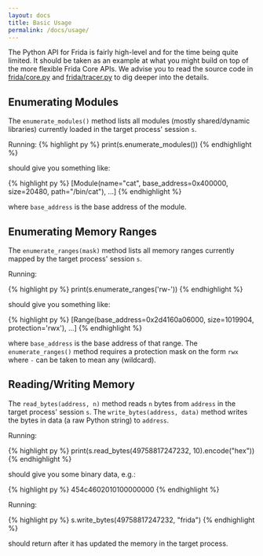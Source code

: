 ```yaml
---
layout: docs
title: Basic Usage
permalink: /docs/usage/
---
```


The Python API for Frida is fairly high-level and for the time being quite
limited. It should be taken as an example at what you might build on top of
the more flexible Frida Core APIs. We advise you to read the source code in
[frida/core.py](https://github.com/frida/frida-python/blob/master/src/frida/core.py)
and [frida/tracer.py](https://github.com/frida/frida-python/blob/master/src/frida/tracer.py)
to dig deeper into the details.

## Enumerating Modules

The `enumerate_modules()` method lists all modules (mostly shared/dynamic
libraries) currently loaded in the target process' session `s`.

Running:
{% highlight py %}
print(s.enumerate_modules())
{% endhighlight %}

should give you something like:

{% highlight py %}
[Module(name="cat", base_address=0x400000, size=20480, path="/bin/cat"), ...]
{% endhighlight %}

where `base_address` is the base address of the module.

## Enumerating Memory Ranges

The `enumerate_ranges(mask)` method lists all memory ranges currently mapped
by the target process' session `s`.

Running:

{% highlight py %}
print(s.enumerate_ranges('rw-'))
{% endhighlight %}

should give you something like:

{% highlight py %}
[Range(base_address=0x2d4160a06000, size=1019904, protection='rwx'), ...]
{% endhighlight %}

where `base_address` is the base address of that range. The `enumerate_ranges()`
method requires a protection mask on the form `rwx` where `-` can be taken to
mean any (wildcard).

## Reading/Writing Memory

The `read_bytes(address, n)` method reads `n` bytes from `address` in the target
process' session `s`. The `write_bytes(address, data)` method writes the bytes
in data (a raw Python string) to `address`.

Running:

{% highlight py %}
print(s.read_bytes(49758817247232, 10).encode("hex"))
{% endhighlight %}

should give you some binary data, e.g.:

{% highlight py %}
454c4602010100000000
{% endhighlight %}

Running:

{% highlight py %}
s.write_bytes(49758817247232, "frida")
{% endhighlight %}

should return after it has updated the memory in the target process.
